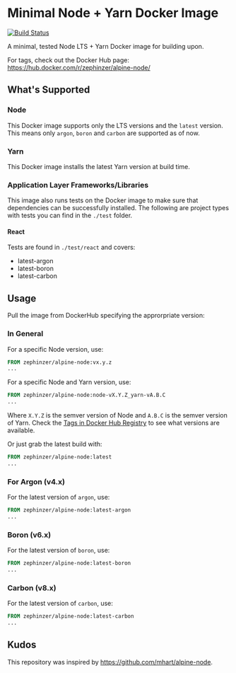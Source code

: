 # Minimal Node + Yarn Docker Image
[![Build Status](https://travis-ci.org/zephinzer/docker-image-alpine-node.svg?branch=master)](https://travis-ci.org/zephinzer/docker-image-alpine-node)

A minimal, tested Node LTS + Yarn Docker image for building upon.

For tags, check out the Docker Hub page: https://hub.docker.com/r/zephinzer/alpine-node/

## What's Supported

### Node
This Docker image supports only the LTS versions and the `latest` version. This means only `argon`, `boron` and `carbon` are supported as of now.

### Yarn
This Docker image installs the latest Yarn version at build time.

### Application Layer Frameworks/Libraries
This image also runs tests on the Docker image to make sure that dependencies can be successfully installed. The following are project types with tests you can find in the `./test` folder.

#### React
Tests are found in `./test/react` and covers:

- latest-argon
- latest-boron
- latest-carbon

## Usage
Pull the image from DockerHub specifying the approrpriate version:

### In General
For a specific Node version, use:

```dockerfile
FROM zephinzer/alpine-node:vx.y.z
...
```

For a specific Node and Yarn version, use:

```dockerfile
FROM zephinzer/alpine-node:node-vX.Y.Z_yarn-vA.B.C
...
```

Where `X.Y.Z` is the semver version of Node and `A.B.C` is the semver version of Yarn. Check the [Tags in Docker Hub Registry](https://hub.docker.com/r/zephinzer/alpine-node/tags/) to see what versions are available.

Or just grab the latest build with:

```dockerfile
FROM zephinzer/alpine-node:latest
...
```

### For Argon (v4.x)
For the latest version of `argon`, use:

```dockerfile
FROM zephinzer/alpine-node:latest-argon
...
```

### Boron (v6.x)
For the latest version of `boron`, use:

```dockerfile
FROM zephinzer/alpine-node:latest-boron
...
```

### Carbon (v8.x)
For the latest version of `carbon`, use:

```dockerfile
FROM zephinzer/alpine-node:latest-carbon
...
```

## Kudos
This repository was inspired by https://github.com/mhart/alpine-node.
